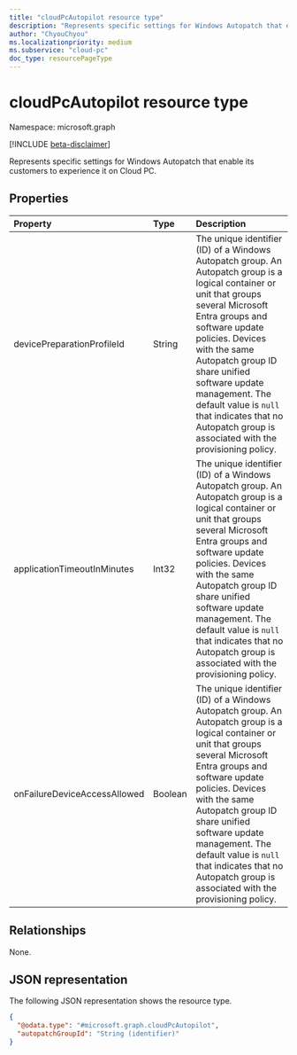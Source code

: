 ```yaml
---
title: "cloudPcAutopilot resource type"
description: "Represents specific settings for Windows Autopatch that enable its customers to experience it on Cloud PC."
author: "ChyouChyou"
ms.localizationpriority: medium
ms.subservice: "cloud-pc"
doc_type: resourcePageType
---
```


# cloudPcAutopilot resource type

Namespace: microsoft.graph

[!INCLUDE [beta-disclaimer](../../includes/beta-disclaimer.md)]

Represents specific settings for Windows Autopatch that enable its customers to experience it on Cloud PC.

## Properties

|Property|Type|Description|
|:---|:---|:---|
|devicePreparationProfileId|String|The unique identifier (ID) of a Windows Autopatch group. An Autopatch group is a logical container or unit that groups several Microsoft Entra groups and software update policies. Devices with the same Autopatch group ID share unified software update management. The default value is `null` that indicates that no Autopatch group is associated with the provisioning policy.|
|applicationTimeoutInMinutes|Int32|The unique identifier (ID) of a Windows Autopatch group. An Autopatch group is a logical container or unit that groups several Microsoft Entra groups and software update policies. Devices with the same Autopatch group ID share unified software update management. The default value is `null` that indicates that no Autopatch group is associated with the provisioning policy.|
|onFailureDeviceAccessAllowed|Boolean|The unique identifier (ID) of a Windows Autopatch group. An Autopatch group is a logical container or unit that groups several Microsoft Entra groups and software update policies. Devices with the same Autopatch group ID share unified software update management. The default value is `null` that indicates that no Autopatch group is associated with the provisioning policy.|

## Relationships

None.

## JSON representation

The following JSON representation shows the resource type.

<!-- {
  "blockType": "resource",
  "@odata.type": "microsoft.graph.cloudPcAutopilot"
}
-->

``` json
{
  "@odata.type": "#microsoft.graph.cloudPcAutopilot",
  "autopatchGroupId": "String (identifier)"
}
```

